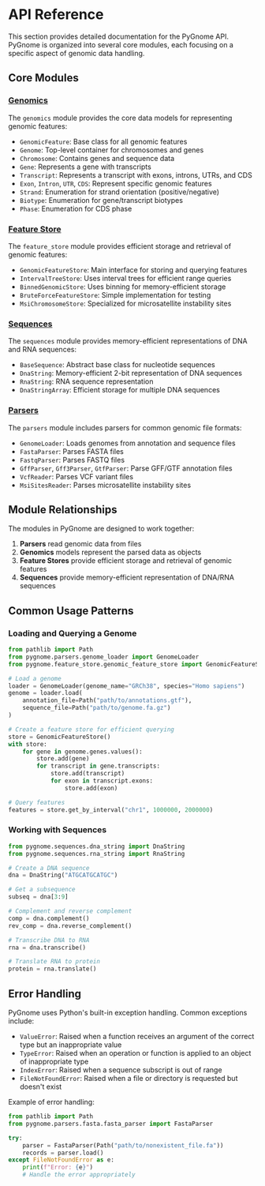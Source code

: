 # API Reference

This section provides detailed documentation for the PyGnome API. PyGnome is organized into several core modules, each focusing on a specific aspect of genomic data handling.

## Core Modules

### [Genomics](genomics.md)

The `genomics` module provides the core data models for representing genomic features:

- `GenomicFeature`: Base class for all genomic features
- `Genome`: Top-level container for chromosomes and genes
- `Chromosome`: Contains genes and sequence data
- `Gene`: Represents a gene with transcripts
- `Transcript`: Represents a transcript with exons, introns, UTRs, and CDS
- `Exon`, `Intron`, `UTR`, `CDS`: Represent specific genomic features
- `Strand`: Enumeration for strand orientation (positive/negative)
- `Biotype`: Enumeration for gene/transcript biotypes
- `Phase`: Enumeration for CDS phase

### [Feature Store](feature-store.md)

The `feature_store` module provides efficient storage and retrieval of genomic features:

- `GenomicFeatureStore`: Main interface for storing and querying features
- `IntervalTreeStore`: Uses interval trees for efficient range queries
- `BinnedGenomicStore`: Uses binning for memory-efficient storage
- `BruteForceFeatureStore`: Simple implementation for testing
- `MsiChromosomeStore`: Specialized for microsatellite instability sites

### [Sequences](sequences.md)

The `sequences` module provides memory-efficient representations of DNA and RNA sequences:

- `BaseSequence`: Abstract base class for nucleotide sequences
- `DnaString`: Memory-efficient 2-bit representation of DNA sequences
- `RnaString`: RNA sequence representation
- `DnaStringArray`: Efficient storage for multiple DNA sequences

### [Parsers](parsers.md)

The `parsers` module includes parsers for common genomic file formats:

- `GenomeLoader`: Loads genomes from annotation and sequence files
- `FastaParser`: Parses FASTA files
- `FastqParser`: Parses FASTQ files
- `GffParser`, `Gff3Parser`, `GtfParser`: Parse GFF/GTF annotation files
- `VcfReader`: Parses VCF variant files
- `MsiSitesReader`: Parses microsatellite instability sites

## Module Relationships

The modules in PyGnome are designed to work together:

1. **Parsers** read genomic data from files
2. **Genomics** models represent the parsed data as objects
3. **Feature Stores** provide efficient storage and retrieval of genomic features
4. **Sequences** provide memory-efficient representation of DNA/RNA sequences

## Common Usage Patterns

### Loading and Querying a Genome

```python
from pathlib import Path
from pygnome.parsers.genome_loader import GenomeLoader
from pygnome.feature_store.genomic_feature_store import GenomicFeatureStore

# Load a genome
loader = GenomeLoader(genome_name="GRCh38", species="Homo sapiens")
genome = loader.load(
    annotation_file=Path("path/to/annotations.gtf"),
    sequence_file=Path("path/to/genome.fa.gz")
)

# Create a feature store for efficient querying
store = GenomicFeatureStore()
with store:
    for gene in genome.genes.values():
        store.add(gene)
        for transcript in gene.transcripts:
            store.add(transcript)
            for exon in transcript.exons:
                store.add(exon)

# Query features
features = store.get_by_interval("chr1", 1000000, 2000000)
```

### Working with Sequences

```python
from pygnome.sequences.dna_string import DnaString
from pygnome.sequences.rna_string import RnaString

# Create a DNA sequence
dna = DnaString("ATGCATGCATGC")

# Get a subsequence
subseq = dna[3:9]

# Complement and reverse complement
comp = dna.complement()
rev_comp = dna.reverse_complement()

# Transcribe DNA to RNA
rna = dna.transcribe()

# Translate RNA to protein
protein = rna.translate()
```

## Error Handling

PyGnome uses Python's built-in exception handling. Common exceptions include:

- `ValueError`: Raised when a function receives an argument of the correct type but an inappropriate value
- `TypeError`: Raised when an operation or function is applied to an object of inappropriate type
- `IndexError`: Raised when a sequence subscript is out of range
- `FileNotFoundError`: Raised when a file or directory is requested but doesn't exist

Example of error handling:

```python
from pathlib import Path
from pygnome.parsers.fasta.fasta_parser import FastaParser

try:
    parser = FastaParser(Path("path/to/nonexistent_file.fa"))
    records = parser.load()
except FileNotFoundError as e:
    print(f"Error: {e}")
    # Handle the error appropriately